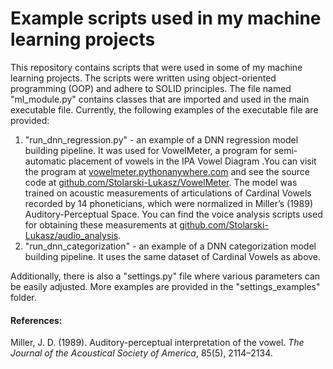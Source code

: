 # Example scripts used in my machine learning projects

This repository contains scripts that were used in some of my machine learning projects. The scripts were written using object-oriented programming (OOP) and adhere to SOLID principles. The file named "ml_module.py" contains classes that are imported and used in the main executable file. Currently, the following examples of the executable file are provided:

1. "run_dnn_regression.py" - an example of a DNN regression model building pipeline. It was used for VowelMeter, a program for semi-automatic placement of vowels in the IPA Vowel Diagram .You can visit the program at [vowelmeter.pythonanywhere.com](https://vowelmeter.pythonanywhere.com) and see the source code at [github.com/Stolarski-Lukasz/VowelMeter](https://github.com/Stolarski-Lukasz/VowelMeter). The model was trained on acoustic measurements of articulations of Cardinal Vowels recorded by 14 phoneticians, which were normalized in Miller’s (1989) Auditory-Perceptual Space. You can find the voice analysis scripts used for obtaining these measurements at [github.com/Stolarski-Lukasz/audio_analysis](https://github.com/Stolarski-Lukasz/audio_analysis).
2. "run_dnn_categorization" - an example of a DNN categorization model building pipeline. It uses the same dataset of Cardinal Vowels as above.

Additionally, there is also a "settings.py" file where various parameters can be easily adjusted. More examples are provided in the "settings_examples" folder.


#### References:
Miller, J. D. (1989). Auditory-perceptual interpretation of the vowel. *The Journal of the Acoustical Society of America*, 85(5), 2114–2134.

